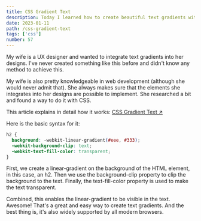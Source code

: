 ```yaml
---
title: CSS Gradient Text
description: Today I learned how to create beautiful text gradients with CSS
date: 2023-01-11
path: /css-gradient-text
tags: ['css']
number: 57
---
```


My wife is a UX designer and wanted to integrate text gradients into her designs. I've never created something like this before and didn't know any method to achieve this.

My wife is also pretty knowledgeable in web development (although she would never admit that). She always makes sure that the elements she integrates into her designs are possible to implement. She researched a bit and found a way to do it with CSS.

This article explains in detail how it works: <a href="https://cssgradient.io/blog/css-gradient-text/" target="_blank">CSS Gradient Text &#8599;</a>

Here is the basic syntax for it:
  
  ```css
  h2 {
    background: -webkit-linear-gradient(#eee, #333);
    -webkit-background-clip: text;
    -webkit-text-fill-color: transparent;
  }
  ```

First, we create a linear-gradient on the background of the HTML element, in this case, an h2. Then we use the background-clip property to clip the background to the text. Finally, the text-fill-color property is used to make the text transparent.

Combined, this enables the linear-gradient to be visible in the text. Awesome! That's a great and easy way to create text gradients. And the best thing is, it's also widely supported by all modern browsers.


